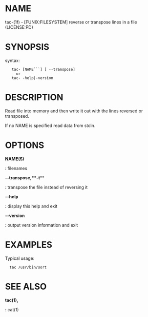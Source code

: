 NAME
====

tac-(1f) - \[FUNIX:FILESYSTEM\] reverse or transpose lines in a file
(LICENSE:PD)

SYNOPSIS
========

syntax:

       tac- [NAME```] [ --transpose]
         or
       tac- -help|-version

DESCRIPTION
===========

Read file into memory and then write it out with the lines reversed or
transposed.

If no NAME is specified read data from stdin.

OPTIONS
=======

**NAME(S)**

:   filenames

****--transpose**,**-t****

:   transpose the file instead of reversing it

****--help****

:   display this help and exit

****--version****

:   output version information and exit

EXAMPLES
========

Typical usage:

      tac /usr/bin/sort

SEE ALSO
========

**tac(1),**

:   cat(1)
